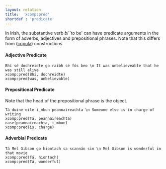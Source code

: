 ```yaml
---
layout: relation
title:  'xcomp:pred'
shortdef : 'predicate'
---
```


In Irish, the substantive verb _bí_ `to be' can have predicate arguments in the form of adverbs, adjectives and prepositional phrases.
Note that this differs from ([copula]()) constructions. 

#### Adjective Predicate
~~~ sdparse
Bhí sé dochreidte go raibh sé fós beo \n It was unbelieveable that he was still alive
xcomp:pred(Bhí, dochreidte)
xcomp:pred(was, unbelievable)
~~~

#### Prepositional Predicate
Note that the head of the prepositional phrase is the object.

~~~ sdparse
Tá duine eile i_mbun peannaireachta \n Someone else is in charge of writing
xcomp:pred(Tá, peannaireachta)
case(peannaireachta, i_mbun)
xcomp:pred(is, charge)
~~~


#### Adverbial Predicate
~~~ sdparse
Tá Mel Gibson go hiontach sa scannán sin \n Mel Gibson is wonderful in that movie
xcomp:pred(Tá, hiontach)
xcomp:pred(Tá, wonderful)
~~~







